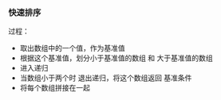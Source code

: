 ### 快速排序

过程：
- 取出数组中的一个值，作为基准值
- 根据这个基准值，划分小于基准值的数组 和 大于基准值的数组
- 进入递归
- 当数组小于两个时 退出递归，将这个数组返回 基准条件
- 将每个数组拼接在一起